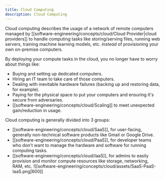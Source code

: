 ```yaml
---
title: Cloud Computing
description: Cloud Computing
---
```


Cloud computing describes the usage of a network of remote computers managed by [[software-engineering/concepts/cloud/Cloud Provider|cloud providers]] to handle computing tasks like storing/serving files, running web servers, training machine learning models, etc. *instead* of provisioning your own on-premise computers.

By deploying your compute tasks in the cloud, you no longer have to worry about things like:
- Buying and setting up dedicated computers.
- Hiring an IT team to take care of those computers.
- Dealing with inevitable hardware failures (backing up and restoring data, for example).
- Paying for the physical space to put your computers and ensuring it's secure from adversaries.
- [[software-engineering/concepts/cloud/Scaling]] to meet unexpected gain/reduction in usage.

Cloud computing is generally divided into 3 groups:
- [[software-engineering/concepts/cloud/SaaS]], for user-facing, generally non-technical software products like Gmail or Google Drive.
- [[software-engineering/concepts/cloud/PaaS]], for developer teams who don't want to manage the hardware and software for running computing tasks.
- [[software-engineering/concepts/cloud/IaaS]], for admins to easily provision and monitor compute resources like storage, networking, RAM, etc.
![[software-engineering/concepts/cloud/assets/SaaS-PaaS-IaaS.png|600]]
